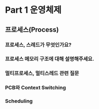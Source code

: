 # Part 1 운영체제

## 프로세스(Process)

### 프로세스, 스레드가 무엇인가요?

### 프로세스 메모리 구조에 대해 설명해주세요.



### 멀티프로세스, 멀티스레드 관련 질문




### PCB와 Context Switching




### Scheduling



